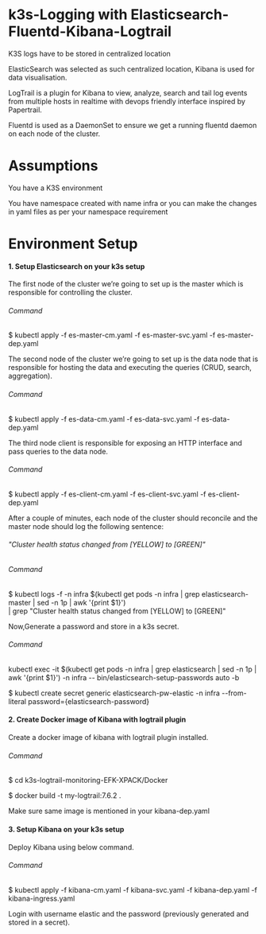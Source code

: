 # k3s-Logging with Elasticsearch-Fluentd-Kibana-Logtrail
K3S logs have to be stored in centralized location

ElasticSearch was selected as such centralized location, Kibana is used for data visualisation.

LogTrail is a plugin for Kibana to view, analyze, search and tail log events from multiple hosts in realtime with devops friendly interface inspired by Papertrail.

Fluentd is used as a DaemonSet to ensure we get a running fluentd daemon on each node of the cluster.

# Assumptions

You have a K3S environment

You have namespace created with name infra or you can make the changes in yaml files as per your namespace requirement

# Environment Setup

#### 1. Setup Elasticsearch on your k3s setup

The first node of the cluster we’re going to set up is the master which is responsible for controlling the cluster.

###### Command

$ kubectl apply -f es-master-cm.yaml -f es-master-svc.yaml -f es-master-dep.yaml

The second node of the cluster we’re going to set up is the data node that is responsible for hosting the data and executing the queries (CRUD, search, aggregation).

###### Command

$ kubectl apply -f es-data-cm.yaml -f es-data-svc.yaml -f es-data-dep.yaml

The third node client is responsible for exposing an HTTP interface and pass queries to the data node.

###### Command

$ kubectl apply -f es-client-cm.yaml -f es-client-svc.yaml -f es-client-dep.yaml

After a couple of minutes, each node of the cluster should reconcile and the master node should log the following sentence:

###### "Cluster health status changed from [YELLOW] to [GREEN]"

###### Command

$ kubectl logs -f -n infra $(kubectl get pods -n infra | grep elasticsearch-master | sed -n 1p | awk '{print $1}') \
| grep "Cluster health status changed from \[YELLOW\] to \[GREEN\]"

Now,Generate a password and store in a k3s secret.

###### Command

kubectl exec -it $(kubectl get pods -n infra | grep elasticsearch | sed -n 1p | awk '{print $1}') -n infra -- bin/elasticsearch-setup-passwords auto -b

$ kubectl create secret generic elasticsearch-pw-elastic -n infra --from-literal password={elasticsearch-password}

#### 2. Create Docker image of Kibana with logtrail plugin

Create a docker image of kibana with logtrail plugin installed.

###### Command

$ cd k3s-logtrail-monitoring-EFK-XPACK/Docker

$ docker build -t my-logtrail:7.6.2 .

Make sure same image is mentioned in your kibana-dep.yaml

#### 3. Setup Kibana on your k3s setup

Deploy Kibana using below command.

###### Command

$ kubectl apply -f kibana-cm.yaml -f kibana-svc.yaml -f kibana-dep.yaml -f kibana-ingress.yaml

Login with username elastic and the password (previously generated and stored in a secret).
